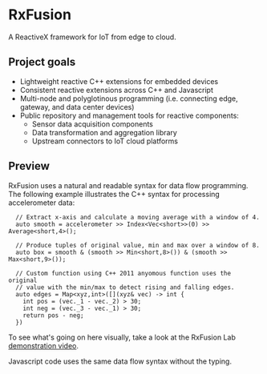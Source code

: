 # RxFusion

A ReactiveX framework for IoT from edge to cloud.

## Project goals

* Lightweight reactive C++ extensions for embedded devices
* Consistent reactive extensions across C++ and Javascript
* Multi-node and polyglotinous programming (i.e. connecting edge, gateway, and data center devices)
* Public repository and management tools for reactive components:
  * Sensor data acquisition components
  * Data transformation and aggregation library
  * Upstream connectors to IoT cloud platforms

## Preview

RxFusion uses a natural and readable syntax for data flow programming.
The following example illustrates the C++ syntax for processing
accelerometer data:

```
  // Extract x-axis and calculate a moving average with a window of 4.
  auto smooth = accelerometer >> Index<Vec<short>>(0) >> Average<short,4>();

  // Produce tuples of original value, min and max over a window of 8.
  auto box = smooth & (smooth >> Min<short,8>()) & (smooth >> Max<short,9>());

  // Custom function using C++ 2011 anyomous function uses the original
  // value with the min/max to detect rising and falling edges.
  auto edges = Map<xyz,int>([](xyz& vec) -> int {
    int pos = (vec._1 - vec._2) > 30;
    int neg = (vec._3 - vec._1) > 30;
    return pos - neg;
  })
```

To see what's going on here visually, take a look at the RxFusion Lab
[demonstration video](https://www.youtube.com/watch?v=mB-89ANRdmU).

Javascript code uses the same data flow syntax without the typing.
